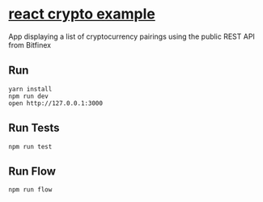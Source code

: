 # [react crypto example](https://github.com/StevenIseki/react-crypto-example)

App displaying a list of cryptocurrency pairings using the public REST API from Bitfinex

## Run

```
yarn install
npm run dev
open http://127.0.0.1:3000
```

## Run Tests

```
npm run test
```

## Run Flow

```
npm run flow
```

